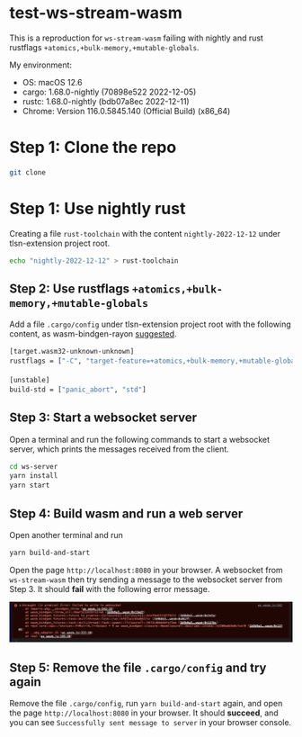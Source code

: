 # test-ws-stream-wasm

This is a reproduction for `ws-stream-wasm` failing with nightly and rust rustflags `+atomics,+bulk-memory,+mutable-globals`.

My environment:
- OS: macOS 12.6
- cargo: 1.68.0-nightly (70898e522 2022-12-05)
- rustc: 1.68.0-nightly (bdb07a8ec 2022-12-11)
- Chrome: Version 116.0.5845.140 (Official Build) (x86_64)

# Step 1: Clone the repo
```bash
git clone
```

# Step 1: Use nightly rust
Creating a file `rust-toolchain` with the content `nightly-2022-12-12` under tlsn-extension project root.
```bash
echo "nightly-2022-12-12" > rust-toolchain
```

## Step 2: Use rustflags `+atomics,+bulk-memory,+mutable-globals`

Add a file `.cargo/config` under tlsn-extension project root with the following content, as wasm-bindgen-rayon [suggested](https://github.com/GoogleChromeLabs/wasm-bindgen-rayon#using-config-files).

```bash
[target.wasm32-unknown-unknown]
rustflags = ["-C", "target-feature=+atomics,+bulk-memory,+mutable-globals"]

[unstable]
build-std = ["panic_abort", "std"]
```


## Step 3: Start a websocket server
Open a terminal and run the following commands to start a websocket server, which prints the messages received from the client.

```bash
cd ws-server
yarn install
yarn start
```

## Step 4: Build wasm and run a web server
Open another terminal and run

```bash
yarn build-and-start
```

Open the page `http://localhost:8080` in your browser. A websocket from `ws-stream-wasm` then try sending a message to the websocket server from Step 3. It should **fail** with the following error message.

![Alt text](image.png)

## Step 5: Remove the file `.cargo/config` and try again
Remove the file `.cargo/config`, run `yarn build-and-start` again, and open the page `http://localhost:8080` in your browser. It should **succeed**, and you can see `Successfully sent message to server` in your browser console.

